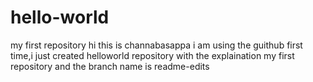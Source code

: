 # hello-world
my first repository
hi this is channabasappa i am using the guithub first time,i just created helloworld repository with the explaination my first repository
and the branch name is readme-edits 
